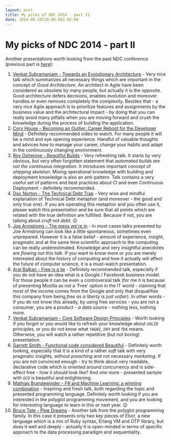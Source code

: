 ```yaml
---
layout: post
title: My picks of NDC 2014 - part II
date: 2014-08-28T20:00:00Z-02:00
---
```


# My picks of NDC 2014 - part II

Another presentations worth looking from the past NDC conference (previous part is [here](http://www.afronski.pl/2014/06/16/my-picks-of-NDC-2014-part-1.html)):

1. [Venkat Subramaniam - Towards an Evolutionary Architecture](https://vimeo.com/97537675) - Very nice talk which summarizes all necessary things which are important in the concept of *Good Architecture*. An architect in Agile have been considered as obsolete by many people, but actually it is the opposite. Good architecture defers decisions, enables evolution and moreover handles or even removes completely the complexity. Besides that - a very nice Agile approach is to prioritize features and assignments by the business value and the architectural impact - by doing that you can really avoid many pitfalls when you are moving forward and crush the knowledge during the process of building the application.
2. [Cory House - Becoming an Outlier: Career Reboot for the Developer Mind](https://vimeo.com/97415346) - Definitely recommended video to watch. For many people it will be a mind and eye opening experience. Handful of valuable thoughts and advices how to manage your career, change your habits and adapt in the continuously changing environment.
3. [Roy Osherove - Beautiful Builds](https://vimeo.com/97516289) - Very refreshing talk. It starts by very obvious, but very often forgotten statement that *automated builds are not the continuous integration*. It introduces important concept of *shipping skeleton*. Mixing operational knowledge with building and deployment knowledge is also an anti-pattern. Talk contains a very useful set of patterns and best practices about CI and even Continuous Deployment - definitely recommended.
4. [Doc Norton - The Technical Debt Trap](https://vimeo.com/97507576) - Very wise and mindful explanation of Technical Debt metaphor (and moreover - the good and only true one). If you are operating this metaphor and you often use it, please watch this presentation and be sure that all points which are related with the true definition are fulfilled. Because if not, you are talking about *cruft* not *debt*. :wink:
5. [Joe Armstrong - The mess we're in](https://vimeo.com/97408239) - In most cases talks presented by Joe Armstrong can look like a little spontaneous, sometimes even unprepared. However it is a false belief - amount of experience, insight, pragmatic and at the same time scientific approach to the computing can be really underestimated. Knowledge and very insightful anecdotes are *flowing out this talk*. If you want to know more or you are merely interested about the history of computing and how it actually will affect the future of computer science, it is a must-watch presentation.
6. [Aral Balkan - Free is a lie](https://vimeo.com/97505679) - Definitely recommended talk, especially if you do not have an idea what is a Google / Facebook business model. For those people it can be even a controversial talk (for me it is because of presenting Mozilla as not a 'Free' option in the IT world - claiming that most of the income comes from the Google and only that disqualifies this company from being *free as a liberty* is *just unfair*). In other words - if you do not know this already, by using free services - you are not a consumer, you are a product - *a data source* - nothing less, nothing more.
7. [Venkat Subramaniam - Core Software Design Principles](https://vimeo.com/97541185) - Worth looking if you forgot or you would like to refresh your knowledge about *`SOLID`* principles, or you do not know what *`YAGNI`*, *`DRY`* and *`TDA`* means. Otherwise, you will watch a rather repetitive (but not boring) presentation.
8. [Garrett Smith - Functional code considered Beautiful](https://vimeo.com/97337252) - Definitely worth looking, especially that it is a kind of a rather *soft* talk with very pragmatic insights, without *preaching* and not necessary *marketing*. If you are not convinced enough - try to think about very readable, declarative code which is oriented around concurrency and is side-effect free - how it should look like? And one more - presented sample with *`GCD`* is beautiful and enlightening.
9. [Mathias Brandewinder - F# and Machine Learning: a winning combination](https://vimeo.com/97514517) - Inspiring and fresh talk, both regarding the topic and presented programming language. Definitely worth looking if you are interested in the polyglot programming movement, and you are looking for interesting language to learn in this or next year. :wink:
10. [Bruce Tate - Pipe Dreams](https://vimeo.com/97419178) - Another talk from the polyglot programming family. In this case it presents only two key pieces of Elixir, a new language which is a mix of Ruby syntax, Erlang VM and OTP library, but does it well and deeply - actually it is open-minded in terms of specific approach to the data processing paradigm and sequentiality.
